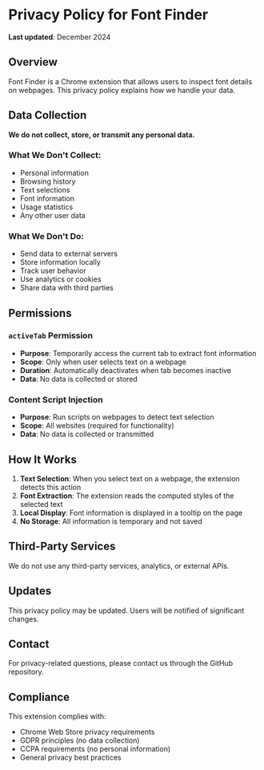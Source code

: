 # Privacy Policy for Font Finder

**Last updated**: December 2024

## Overview

Font Finder is a Chrome extension that allows users to inspect font details on webpages. This privacy policy explains how we handle your data.

## Data Collection

**We do not collect, store, or transmit any personal data.**

### What We Don't Collect:
- Personal information
- Browsing history
- Text selections
- Font information
- Usage statistics
- Any other user data

### What We Don't Do:
- Send data to external servers
- Store information locally
- Track user behavior
- Use analytics or cookies
- Share data with third parties

## Permissions

### `activeTab` Permission
- **Purpose**: Temporarily access the current tab to extract font information
- **Scope**: Only when user selects text on a webpage
- **Duration**: Automatically deactivates when tab becomes inactive
- **Data**: No data is collected or stored

### Content Script Injection
- **Purpose**: Run scripts on webpages to detect text selection
- **Scope**: All websites (required for functionality)
- **Data**: No data is collected or transmitted

## How It Works

1. **Text Selection**: When you select text on a webpage, the extension detects this action
2. **Font Extraction**: The extension reads the computed styles of the selected text
3. **Local Display**: Font information is displayed in a tooltip on the page
4. **No Storage**: All information is temporary and not saved

## Third-Party Services

We do not use any third-party services, analytics, or external APIs.

## Updates

This privacy policy may be updated. Users will be notified of significant changes.

## Contact

For privacy-related questions, please contact us through the GitHub repository.

## Compliance

This extension complies with:
- Chrome Web Store privacy requirements
- GDPR principles (no data collection)
- CCPA requirements (no personal information)
- General privacy best practices 